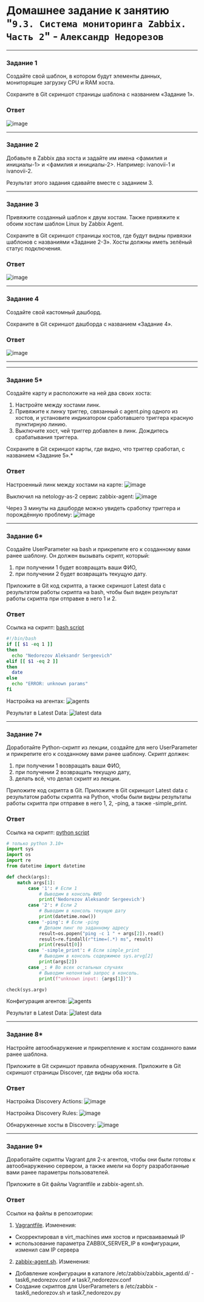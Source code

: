 # Домашнее задание к занятию "`9.3. Система мониторинга Zabbix. Часть 2`" - `Александр Недорезов`

---

### Задание 1

Создайте свой шаблон, в котором будут элементы данных, мониторящие загрузку CPU и RAM хоста.

Сохраните в Git скриншот страницы шаблона с названием «Задание 1».

### Ответ

![image](https://github.com/smutosey/sys-netology-hw/blob/main/09-03-zabbix-part-two/img/01-1.png)

---

### Задание 2

Добавьте в Zabbix два хоста и задайте им имена <фамилия и инициалы-1> и <фамилия и инициалы-2>. Например: ivanovii-1 и ivanovii-2.

Результат этого задания сдавайте вместе с заданием 3.

---

### Задание 3

Привяжите созданный шаблон к двум хостам. Также привяжите к обоим хостам шаблон Linux by Zabbix Agent.

Сохраните в Git скриншот страницы хостов, где будут видны привязки шаблонов с названиями «Задание 2-3». Хосты должны иметь зелёный статус подключения.

### Ответ

![image](https://github.com/smutosey/sys-netology-hw/blob/main/09-03-zabbix-part-two/img/03-1.png)

---

### Задание 4

Создайте свой кастомный дашборд.

Сохраните в Git скриншот дашборда с названием «Задание 4».


### Ответ

![image](https://github.com/smutosey/sys-netology-hw/blob/main/09-03-zabbix-part-two/img/04-1.png)

---
---

### Задание 5*

Создайте карту и расположите на ней два своих хоста:
1. Настройте между хостами линк.
2. Привяжите к линку триггер, связанный с agent.ping одного из хостов, и установите индикатором сработавшего триггера красную пунктирную линию.
3. Выключите хост, чей триггер добавлен в линк. Дождитесь срабатывания триггера.

Сохраните в Git скриншот карты, где видно, что триггер сработал, с названием «Задание 5».*

### Ответ

Настроенный линк между хостами на карте:
![image](https://github.com/smutosey/sys-netology-hw/blob/main/09-03-zabbix-part-two/img/05-1.png)

Выключил на netology-as-2 сервис zabbix-agent:
![image](https://github.com/smutosey/sys-netology-hw/blob/main/09-03-zabbix-part-two/img/05-2.png)

Через 3 минуты на дашборде можно увидеть сработку триггера и порождённую проблему:
![image](https://github.com/smutosey/sys-netology-hw/blob/main/09-03-zabbix-part-two/img/05-3.png)

---

### Задание 6*

Создайте UserParameter на bash и прикрепите его к созданному вами ранее шаблону. Он должен вызывать скрипт, который:
1. при получении 1 будет возвращать ваши ФИО,
2. при получении 2 будет возвращать текущую дату.

Приложите в Git код скрипта, а также скриншот Latest data с результатом работы скрипта на bash, чтобы был виден результат работы скрипта при отправке в него 1 и 2.

### Ответ

Ссылка на скрипт: [bash script](https://github.com/smutosey/sys-netology-hw/blob/main/09-03-zabbix-part-two/task6_nedorezov.sh)

```bash
#!/bin/bash
if [[ $1 -eq 1 ]]
then 
  echo "Nedorezov Aleksandr Sergeevich"
elif [[ $1 -eq 2 ]]
then
  date
else
  echo "ERROR: unknown params"
fi
```

Настройка на агентах: 
![agents](https://github.com/smutosey/sys-netology-hw/blob/main/09-03-zabbix-part-two/img/06-1.png)

Результат в Latest Data: 
![latest data](https://github.com/smutosey/sys-netology-hw/blob/main/09-03-zabbix-part-two/img/06-2.png)

---

### Задание 7*

Доработайте Python-скрипт из лекции, создайте для него UserParameter и прикрепите его к созданному вами ранее шаблону. Скрипт должен:
1. при получении 1 возвращать ваши ФИО,
2. при получении 2 возвращать текущую дату,
3. делать всё, что делал скрипт из лекции.

Приложите код скрипта в Git. Приложите в Git скриншот Latest data с результатом работы скрипта на Python, чтобы были видны результаты работы скрипта при отправке в него 1, 2, -ping, а также -simple_print.

### Ответ

Ссылка на скрипт: [python script](https://github.com/smutosey/sys-netology-hw/blob/main/09-03-zabbix-part-two/task7_nedorezov.py)

```python
# только python 3.10+
import sys
import os
import re
from datetime import datetime

def check(args):
    match args[1]:
        case '1': # Если 1
            # Выводим в консоль ФИО
            print('Nedorezov Aleksandr Sergeevich')
        case '2': # Если 2
            # Выводим в консоль текущую дату
            print(datetime.now())
        case '-ping': # Если -ping
            # Делаем пинг по заданному адресу
            result=os.popen("ping -c 1 " + args[2]).read()
            result=re.findall(r"time=(.*) ms", result)
            print(result[0])
        case '-simple_print': # Если simple_print
            # Выводим в консоль содержимое sys.arvg[2]
            print(args[2])
        case _: # Во всех остальных случаях
            # Выводим непонятый запрос в консоль.
            print(f"unknown input: {args[1]}")

check(sys.argv)

```

Конфигурация агентов:
![agents](https://github.com/smutosey/sys-netology-hw/blob/main/09-03-zabbix-part-two/img/07-1.png)

Результат в Latest Data: 
![latest data](https://github.com/smutosey/sys-netology-hw/blob/main/09-03-zabbix-part-two/img/07-2.png)

---

### Задание 8*

Настройте автообнаружение и прикрепление к хостам созданного вами ранее шаблона.

Приложите в Git скриншот правила обнаружения. Приложите в Git скриншот страницы Discover, где видны оба хоста.

### Ответ

Настройка Discovery Actions:
![image](https://github.com/smutosey/sys-netology-hw/blob/main/09-03-zabbix-part-two/img/08-1.png)

Настройка Discovery Rules:
![image](https://github.com/smutosey/sys-netology-hw/blob/main/09-03-zabbix-part-two/img/08-3.png)

Обнаруженные хосты в Discovery:
![image](https://github.com/smutosey/sys-netology-hw/blob/main/09-03-zabbix-part-two/img/08-2.png)

---

### Задание 9*

Доработайте скрипты Vagrant для 2-х агентов, чтобы они были готовы к автообнаружению сервером, а также имели на борту разработанные вами ранее параметры пользователей.

Приложите в Git файлы Vagrantfile и zabbix-agent.sh.

### Ответ

Ссылки на файлы в репозитории:
1. [Vagrantfile](https://github.com/smutosey/sys-netology-hw/blob/main/09-03-zabbix-part-two/Vagrantfile). Изменения: 
* Скорректировал в virt_machines имя хостов и присваиваемый IP
* использование параметра ZABBIX_SERVER_IP в конфигурации, изменил сам IP сервера

2. [zabbix-agent.sh](https://github.com/smutosey/sys-netology-hw/blob/main/09-03-zabbix-part-two/zabbix-agent.sh). Изменения: 
* Добавление конфигурации в каталоге /etc/zabbix/zabbix_agentd.d/ - task6_nedorezov.conf  и task7_nedorezov.conf
* Создание скриптов для UserParameters в /etc/zabbix - task6_nedorezov.sh и task7_nedorezov.py